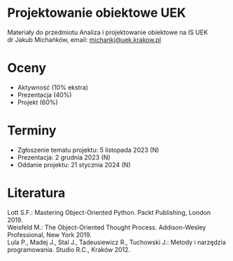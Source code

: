 # Projektowanie obiektowe UEK
Materiały do przedmiotu Analiza i projektowanie obiektowe na IS UEK\
dr Jakub Michańków, email: michankj@uek.krakow.pl

# Oceny
- Aktywność (10% ekstra)
- Prezentacja (40%)
- Projekt (60%)

# Terminy
- Zgłoszenie tematu projektu: 5 listopada 2023 (N)
- Prezentacja: 2 grudnia 2023 (N)
- Oddanie projektu: 21 stycznia 2024 (N)

# Literatura
Lott S.F.: Mastering Object-Oriented Python. Packt Publishing, London 2019.\
Weisfeld M.: The Object-Oriented Thought Process. Addison-Wesley Professional, New York 2019.\
Lula P., Madej J., Stal J., Tadeusiewicz R., Tuchowski J.: Metody i narzędzia programowania. Studio R.C., Kraków 2012.
